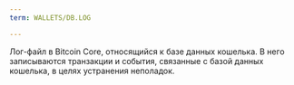 ```yaml
---
term: WALLETS/DB.LOG

---
```

Лог-файл в Bitcoin Core, относящийся к базе данных кошелька. В него записываются транзакции и события, связанные с базой данных кошелька, в целях устранения неполадок.